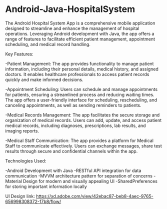 # Android-Java-HospitalSystem
The Android Hospital System App is a comprehensive mobile application designed to streamline and enhance the management of hospital operations. Leveraging Android development with Java, the app offers a range of features to facilitate efficient patient management, appointment scheduling, and medical record handling.

Key Features:

-Patient Management: The app provides functionality to manage patient information, including their personal details, medical history, and assigned doctors. It enables healthcare professionals to access patient records quickly and make informed decisions.

-Appointment Scheduling: Users can schedule and manage appointments for patients, ensuring a streamlined process and reducing waiting times. The app offers a user-friendly interface for scheduling, rescheduling, and canceling appointments, as well as sending reminders to patients.

-Medical Records Management: The app facilitates the secure storage and organization of medical records. Users can add, update, and access patient medical records, including diagnoses, prescriptions, lab results, and imaging reports.

-Medical Staff Communication: The app provides a platform for Medical Staff to communicate effectively. Users can exchange messages, share test results through secure and confidential channels within the app.

Technologies Used:

-Android Development with Java
-RESTful API integration for data communication
-MVVM architecture pattern for separation of concerns
-Material Design for modern and visually appealing UI
-SharedPreferences for storing important information locally

UI Design link: https://xd.adobe.com/view/42ebac87-beb8-4aec-9765-656998308372-17b8/flow/
